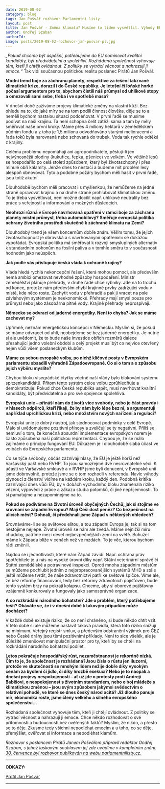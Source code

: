 ```yaml
---
date: 2019-08-02
category: blog
tags: Jan Pošvář rozhovor Parlamentní listy
layout: post
title: Jan Pošvář - Změna klimatu? Musíme to lidem vysvětlit. Výhody EU si neuvědomujeme
author: Ondřej Szaban
authorId:  
image: posts/2019-08-02-rozhovor-jan-posvar-pl.jpg
---
```


*„Pokud chceme být úspěšní, potřebujeme do EU nominovat kvalitní kandidáty, být předvídatelní a spolehliví. Rozhádaná společnost vyhovuje těm, kteří ji chtějí ovládnout. Z politiky se vytrácí věcnost a nahrazují ji emoce.“* Tak vidí současnou politickou realitu poslanec Pirátů Jan Pošvář. 

**Módní trend boje za záchranu planety, respektive za řešení takzvané klimatické krize, dorazil i do České republiky.  Je letošní či loňské horké počasí argumentem pro to, abychom čistili náš průmysl od uhlíkové stopy a omezovali sami sebe, třeba i ve spotřebě masa?** 

V dnešní době zažíváme projevy klimatické změny na vlastní kůži. Bez ohledu na to, do jaké míry se na tom podílí činnost člověka, děje se to a neměli bychom nastalou situaci podceňovat. V první řadě se musíme podívat na naši krajinu. Ta není schopna čelit zátěži sama a tam by měly směřovat naše první kroky. Máme přes 4 miliony hektarů v zemědělském půdním fondu a z toho je 1,5 milionu odvodňováno starými melioracemi a řada toků byla narovnaná nebo schovaná do trubek. Voda tak rychle odtéká z krajiny. 

Celému problému nepomáhají ani agropodnikatelé, pěstují-li jen nejvýnosnější plodiny (kukuřice, řepka, pšenice) ve velkém. Ve většině lesů se hospodařilo po celá století způsobem, který byl životaschopný i přes minulé obří kalamity. Jenže dnes to nestačí a budeme mít problém lesy alespoň obnovovat. Tyto a podobné požáry bychom měli hasit v první řadě, jsou totiž akutní. 

Dlouhodobě bychom měli pracovat i s myšlenkou, že nemůžeme na jedné straně opravovat krajinu a na druhé straně prohlubovat klimatickou změnu. To je třeba vysvětlovat, není možné docílit např. uhlíkové neutrality bez práce s veřejností a informování o možných důsledcích. 

**Neohrozí různá v Evropě navrhovaná opatření v rámci boje za záchranu planety místní průmysl, třeba automobilový? Směřuje evropská politika ochrany životního prostředí skutečně k záchraně klimatu na Zemi?**

Dlouhodobý trend je všem koncernům dobře znám. Věřím tomu, že jejich životaschopnost je obrovská a s navrhovanými opatřeními se dokážou vypořádat. Evropská politika má směřovat k rozvoji smysluplných alternativ k standardním pohonům na fosilní paliva a v tomhle směru to v současnosti hodnotím jako neúspěch. 

**Jak podle vás přistupuje česká vláda k ochraně krajiny?** 

Vláda hledá rychlá nekoncepční řešení, která mohou pomoci, ale především nemá ambici omezovat nevhodné způsoby hospodaření. Ministr zemědělství plánuje přehrady, v druhé řadě chce rybníky. Jde na to trochu od konce, protože nám především chybí krajinné prvky zadržující vodu v místě, kde něco roste. Zachytit vodu v přehradě a pak ji vracet na pole závlahovým systémem je neekonomické. Přehrady mají smysl pouze pro průmysl nebo jako zásobárna pitné vody. Krajině přehrady neprospívají. 

**Německo se odvrací od jaderné energetiky. Není to chyba? Jak se máme zachovat my?**

Upřímně, neznám energetickou koncepci v Německu. Myslím si, že pokud se máme odvracet od uhlí, neobejdeme se bez jaderné energetiky. Je nutné si ale uvědomit, že to bude naše investice obřích rozměrů dalece přesahující jedno volební období a celý projekt musí být co nejvíce otevřený nejen vůči všem poslaneckým klubům.

**Máme za sebou evropské volby, po nichž klíčové posty v Evropském parlamentu obsadili výhradně Západoevropané. Co si o tom a o způsobu jejich výběru myslíte?**

Chybou bloku visegrádské čtyřky včetně naší vlády bylo blokování systému spitzenkandidátů. Přitom tento systém celou volbu zprůhledňuje a demokratizuje. Pokud chce Česká republika uspět, musí navrhovat kvalitní kandidáty, být předvídatelná a pro své spojence spolehlivá. 

**Evropská unie – přináší nám do životů více svobody, nebo je část pravdy i v hlasech odpůrců, kteří říkají, že by nám bylo lépe bez ní, a argumentují například uprchlickou krizí, nebo množstvím nových nařízení a regulací?**

Evropská unie je dobrý nástroj, jak sjednocovat podmínky v celé Evropě. Málo si uvědomujeme pozitivní přínosy a zveličují se ty negativní. Příliš se nemluví o tom, že konečná absurdní implementace evropských norem je často způsobena naší politickou reprezentací. Chybou je, že se málo zajímáme o principy fungování EU. Důkazem je i dlouhodobě slabá účast ve volbách do Evropského parlamentu.

Co se týče svobody, občas zaznívají hlasy, že EU je ještě horší než Varšavský pakt nebo RVHP. To jsou samozřejmě dvě nesrovnatelné věci. K účasti ve Varšavské smlouvě a v RVHP jsme byli donuceni, v Evropské unii jsme dobrovolně, protože jsme se o tom rozhodli v referendu. Navíc výhody plynoucí z členství vidíme na každém kroku, každý den. Podobná kritika zaznívající dnes vůči EU, by v dobách východního bloku znamenala riziko vězení, výpovědi z práce a zákazu studia potomků, či jiné nepříjemnosti. To si pamatujme a nezapomínejme na to.

**Pokud se podíváme na životní úroveň obyčejných Čechů, jak si stojíme ve srovnání se západní Evropou? Mají Češi dost peněz? Co bezpečnost na ulicích měst? Dohnali, či předehnali jsme Západ v některých ohledech?**

Srovnáváme-li se se světovou elitou, a tou západní Evropa je, tak si na tom nestojíme nejlépe. Životní úroveň se nám ale zvedá. Máme nejnižší míru chudoby, patříme mezi deset nejbezpečnějších zemí na světě. Bohužel máme k Západu blíže v cenách než ve mzdách. To je věc, kterou bychom rádi změnili. 

Najdou se i jednotlivosti, které nám Západ závidí. Např. ochrana práv spotřebitele je u nás na vysoké úrovni díky např. Státní veterinární správě či Státní zemědělské a potravinové inspekci. Oproti mnoha západním městům se můžeme pochlubit jedním z nejpropracovanějších systémů MHD a stále ještě můžeme tvrdit, že naše zdravotnictví patří ke světové špičce. Víme ale, že bez reformy financování, tedy bez reformy zdravotních pojišťoven, bude tento systém brzy na pokraji kolapsu. Chceme, aby si oborové pojišťovny vzájemně konkurovaly a fungovaly jako samosprávné organizace.

**A co rozkrádání národního bohatství? Jde o problém, který potřebujeme řešit? Obáváte se, že i v dnešní době k takovým případům může docházet?**

V každé době existuje riziko, že co není chráněno, si bude někdo chtít vzít. V této době si ale můžeme nastavit taková pravidla, která toto riziko snižují na minimum. Veřejný registr smluv, a především odstranění výjimek pro ČEZ nebo České dráhy jsou těmi pozitivními příklady. Není to sice všelék, ale je důležité zmenšovat manipulační prostor pro ty, kteří by se chtěli na rozkrádání národního bohatství podílet.

**Letos pokračuje hospodářský růst, nezaměstnanost je rekordně nízká. Čím to je, že společnost je rozhádaná?Jsou čísla o růstu jen iluzorní, protože ve skutečnosti se mnohým lidem nežije dobře díky vysokým cenám za bydlení či jídlo, či díky hrozbě exekucí? Nebo je to naopak a dnešní projevy nespokojenosti – ať už jde o protesty proti Andreji Babišovi, o nespokojenost s životním standardem, nebo o boj mládeže s klimatickou změnou – jsou svým způsobem jakýmsi svědectvím o relativní pohodě, ve které se dnes český národ ocitá? Již dlouho panuje mír, ekonomika roste, jsme členy velkého a silného evropského společenství…**

Rozhádaná společnost vyhovuje těm, kteří ji chtějí ovládnout. Z politiky se vytrácí věcnost a nahrazují ji emoce. Chce někdo rozhodovat o své přítomnosti a budoucnosti bez ověřených faktů? Myslím, že nikdo, a přesto se to děje. Zkusme tedy všichni nepodléhat emocím a u toho, co se děje, přemýšlet, ověřovat si informace a nepodléhat klamům.

 

*Rozhovor s poslancem Pirátů Janem Pošvářem připravil redaktor Ondřej Szaban, s jehož laskavým souhlasem jej zde uvádíme v kompletním znění. [30. července byl rozhovor publikován na webu parlamentnilisty.cz.](https://www.parlamentnilisty.cz/arena/rozhovory/Zmena-klimatu-Musime-to-lidem-vysvetlit-Vyhody-EU-si-neuvedomujeme-rika-poslanec-Piratu-590761)*

---

**ODKAZY:**

[Profil Jan Pošvář](https://www.pirati.cz/lide/jan-posvar/)

---

